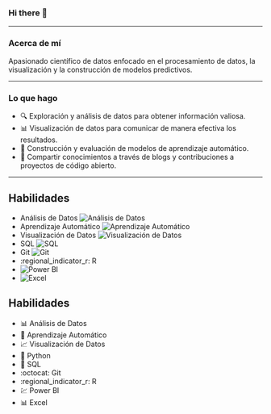 ### Hi there 👋

---

### Acerca de mí

Apasionado científico de datos enfocado en el procesamiento de datos, la visualización y la construcción de modelos predictivos.

---
### Lo que hago 

 - 🔍 Exploración y análisis de datos para obtener información valiosa.
 - 📊 Visualización de datos para comunicar de manera efectiva los resultados.
 - 🤖 Construcción y evaluación de modelos de aprendizaje automático.
 - 📝 Compartir conocimientos a través de blogs y contribuciones a proyectos de código abierto.
---

## Habilidades

- Análisis de Datos ![Análisis de Datos](https://img.shields.io/badge/-An%C3%A1lisis%20de%20Datos-blue)
- Aprendizaje Automático ![Aprendizaje Automático](https://img.shields.io/badge/-Aprendizaje%20Autom%C3%A1tico-green)
- Visualización de Datos ![Visualización de Datos](https://img.shields.io/badge/-Visualizaci%C3%B3n%20de%20Datos-orange)
- SQL ![SQL](https://img.shields.io/badge/-SQL-red)
- Git ![Git](https://img.shields.io/badge/-Git-black)
- :regional_indicator_r: R
- ![Power BI](https://img.shields.io/badge/-Power%20BI-blue)
- ![Excel](https://img.shields.io/badge/-Excel-green)


## Habilidades

- :bar_chart: Análisis de Datos
- :robot: Aprendizaje Automático
- :chart_with_upwards_trend: Visualización de Datos
- :snake: Python
- :floppy_disk: SQL
- :octocat: Git
- :regional_indicator_r: R
- :chart: Power BI
- :bar_chart: Excel


